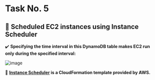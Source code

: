 # Task No. 5
## :memo: Scheduled EC2 instances using Instance Scheduler
:heavy_check_mark: **Specifying the time interval in this DynamoDB table makes EC2 run only during the specified interval:**

![image](https://github.com/ali-arifin/AWS-Cloud-Internship-2022-/assets/103297661/3fb56070-232a-4504-b15f-274c91a47ddc)

:link: **[Instance Scheduler](https://aws.amazon.com/solutions/implementations/instance-scheduler-on-aws/) is a CloudFormation template provided by AWS.**
